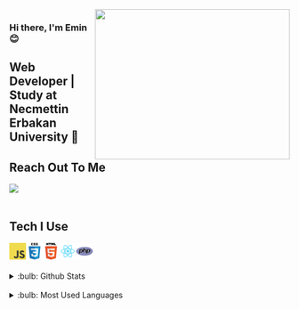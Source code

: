<img src="https://media.giphy.com/media/GRVM7bxdn7yEFWTN6i/giphy.gif" align="right" width="350" height="270">

### Hi there, I'm Emin :blush:

## Web Developer | Study at Necmettin Erbakan University :school:

## Reach Out To Me

[<img width="32" src="https://play-lh.googleusercontent.com/kMofEFLjobZy_bCuaiDogzBcUT-dz3BBbOrIEjJ-hqOabjK8ieuevGe6wlTD15QzOqw" align="left" color="white" />][linkedin]

[linkedin]: https://www.linkedin.com/in/erolemin1/

<br />
<br />

## Tech I Use

<img align="left" src="https://raw.githubusercontent.com/github/explore/80688e429a7d4ef2fca1e82350fe8e3517d3494d/topics/javascript/javascript.png" width="30">
<img align="left" src="https://raw.githubusercontent.com/github/explore/80688e429a7d4ef2fca1e82350fe8e3517d3494d/topics/css/css.png" width="30">
<img align="left" src="https://raw.githubusercontent.com/github/explore/80688e429a7d4ef2fca1e82350fe8e3517d3494d/topics/html/html.png" width="30">
<img align="left" src="https://raw.githubusercontent.com/github/explore/80688e429a7d4ef2fca1e82350fe8e3517d3494d/topics/react/react.png" width="30">
<img align="left" src="https://raw.githubusercontent.com/github/explore/80688e429a7d4ef2fca1e82350fe8e3517d3494d/topics/php/php.png" width="30">
<br />
<br />
<br />
<details>
    <summary>:bulb: Github Stats</summary>
    <img src="https://github-readme-stats.vercel.app/api?username=emin-erol&theme=radical" display="block">
</details>
<br />
<details>
    <summary>:bulb: Most Used Languages</summary>
    <img src="https://github-readme-stats.vercel.app/api/top-langs/?username=emin-erol&layout=compact" display="block">
</details>
